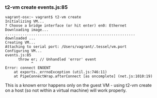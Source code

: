 
### t2-vm create events.js:85
```
vagrant-osx:~ vagrant$ t2-vm create
Initializing VM...
? Choose a bridge interface (or hit enter) en0: Ethernet
Downloading image...
............................................................ downloaded ...
Creating VM...
Attaching to serial port: /Users/vagrant/.tessel/vm.port
Configuring VM...
events.js:85
      throw er; // Unhandled 'error' event
            ^
Error: connect ENOENT
    at exports._errnoException (util.js:746:11)
    at PipeConnectWrap.afterConnect [as oncomplete] (net.js:1010:19)
```
This is a known error happens only on the guest VM - using t2-vm create on a host (so not within a virtual machine) will work properly.
